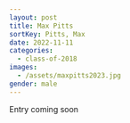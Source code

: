 ```yaml
---
layout: post
title: Max Pitts
sortKey: Pitts, Max
date: 2022-11-11
categories:
  - class-of-2018
images:
  - /assets/maxpitts2023.jpg
gender: male
---
```

E﻿ntry coming soon